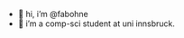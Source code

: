 - 👋 hi, i’m @fabohne
- 👀 i’m a comp-sci student at uni innsbruck.


<!---
fabohne/fabohne is a ✨ special ✨ repository because its `README.md` (this file) appears on your GitHub profile.
You can click the Preview link to take a look at your changes.
--->
